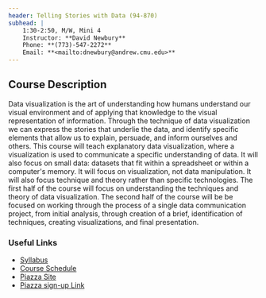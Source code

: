 ```yaml
---
header: Telling Stories with Data (94-870)
subhead: |
    1:30-2:50, M/W, Mini 4  
    Instructor: **David Newbury**  
    Phone: **(773)-547-2272**  
    Email: **<mailto:dnewbury@andrew.cmu.edu>**  
---
```


## Course Description

Data visualization is the art of understanding how humans understand our visual environment and of applying that knowledge to the visual representation of information.  Through the technique of data visualization we can express the stories that underlie the data, and identify specific elements that allow us to explain, persuade, and inform ourselves and others. This course will teach explanatory data visualization, where a visualization is used to communicate a specific understanding of data.  It will also focus on small data: datasets that fit within a spreadsheet or within a computer's memory.  It will focus on visualization, not data manipulation.  It will also focus technique and theory rather than specific technologies.  The first half of the course will focus on understanding the techniques and theory of data visualization.  The second half of the course will be be focused on working through the process of a single data communication project, from initial analysis, through creation of a brief, identification of techniques, creating visualizations, and final presentation.
 

### Useful Links

* [Syllabus](/syllabus.html)
* [Course Schedule](/schedule.html)
* [Piazza Site](http://piazza.com/cmu/spring2017/94870/home)
* [Piazza sign-up Link](http://piazza.com/cmu/spring2017/94870)